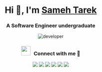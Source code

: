 <h1 align="center">Hi 👋, I'm <a href="https://www.linkedin.com/in/sameh-tarek-mohamed-766a0a234/" target="blank">
Sameh Tarek</a></h1>
<h3 align="center">A Software Engineer undergraduate</h3>

<div align="center">
        <img src='https://media.giphy.com/media/SWoSkN6DxTszqIKEqv/giphy.gif' alt='developer' />
</div>

<h3 align="center" > <img src="https://media.giphy.com/media/iY8CRBdQXODJSCERIr/giphy.gif" width="30" height="30" style="margin-right: 10px;">Connect with me 🤝 </h3>

<p align="center">
    <a href="https://www.linkedin.com/in/sameh-tarek-mohamed-766a0a234/"><img src="https://img.shields.io/badge/Linkedin-0b66c3?style=flat&logo=linkedin&logoColor=white"/></a>
    <a href="https://codeforces.com/profile/sameh_tarek"><img src="https://img.shields.io/badge/Codeforces-14bc4f?style=flat&logo=Codeforces&logoColor=white"/></a>
    <a href="https://leetcode.com/Samehtarek/"><img src="https://img.shields.io/badge/LeetCode-000000?style=flat&logo=leetcode&logoColor=yellow"/></a>
    <a href="https://t.me/sameh1t"><img src="https://img.shields.io/badge/Telegram-1a8ad5?style=flat&logo=Telegram&logoColor=white"/></a>
    <a href="mailto:tarksame7@gmail.com"><img src="https://img.shields.io/badge/Gmail-e34033?style=flat&logo=Gmail&logoColor=white"/></a>
    <a href="https://www.facebook.com/profile.php?id=100006889636763"><img src="https://img.shields.io/badge/facebook-3982e4?style=flat&logo=facebook&logoColor=white"/></a>
  </p>

